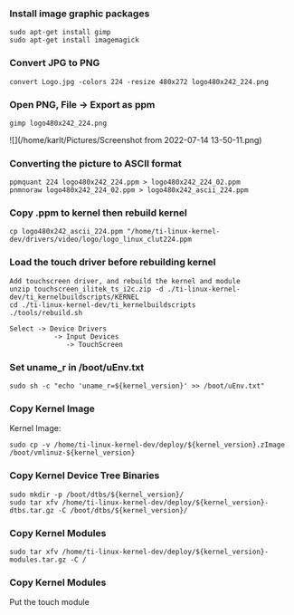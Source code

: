 ### Install image graphic packages

```
sudo apt-get install gimp
sudo apt-get install imagemagick
```



### Convert JPG to PNG

```
convert Logo.jpg -colors 224 -resize 480x272 logo480x242_224.png
```



### Open PNG, File -> Export as ppm

```
gimp logo480x242_224.png
```

![](/home/karlt/Pictures/Screenshot from 2022-07-14 13-50-11.png)



### Converting the picture to ASCII format

```
ppmquant 224 logo480x242_224.ppm > logo480x242_224_02.ppm
pnmnoraw logo480x242_224_02.ppm > logo480x242_ascii_224.ppm
```


### Copy .ppm to kernel then rebuild kernel
```
cp logo480x242_ascii_224.ppm "/home/ti-linux-kernel-dev/drivers/video/logo/logo_linux_clut224.ppm
```



### Load the touch driver before rebuilding kernel
```
Add touchscreen driver, and rebuild the kernel and module
unzip touchscreen_ilitek_ts_i2c.zip -d ./ti-linux-kernel-dev/ti_kernelbuildscripts/KERNEL
cd ./ti-linux-kernel-dev/ti_kernelbuildscripts
./tools/rebuild.sh

Select -> Device Drivers
	       -> Input Devices
		      -> TouchScreen
```



### Set uname_r in /boot/uEnv.txt
```
sudo sh -c "echo 'uname_r=${kernel_version}' >> /boot/uEnv.txt"
```


### Copy Kernel Image
Kernel Image:
```
sudo cp -v /home/ti-linux-kernel-dev/deploy/${kernel_version}.zImage /boot/vmlinuz-${kernel_version}
```


### Copy Kernel Device Tree Binaries
```
sudo mkdir -p /boot/dtbs/${kernel_version}/
sudo tar xfv /home/ti-linux-kernel-dev/deploy/${kernel_version}-dtbs.tar.gz -C /boot/dtbs/${kernel_version}/
```


### Copy Kernel Modules
```
sudo tar xfv /home/ti-linux-kernel-dev/deploy/${kernel_version}-modules.tar.gz -C /
```


### Copy Kernel Modules
Put the touch module

